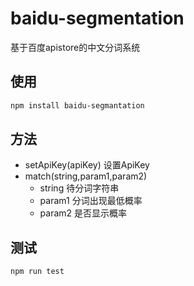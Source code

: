 # baidu-segmentation
基于百度apistore的中文分词系统

## 使用

```bash
npm install baidu-segmantation
```
## 方法
+ setApiKey(apiKey) 设置ApiKey
+ match(string,param1,param2)
  + string 待分词字符串
  + param1 分词出现最低概率
  + param2 是否显示概率
  
## 测试

```bash
npm run test
```